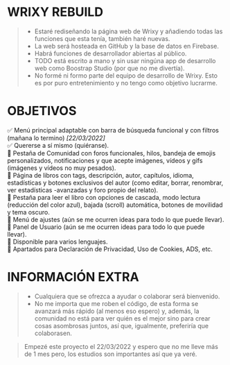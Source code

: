 # WRIXY REBUILD

> - Estaré rediseñando la página web de Wrixy y añadiendo todas las funciones que esta tenía, también haré nuevas.
> - La web será hosteada en GitHub y la base de datos en Firebase.
> - Habrá funciones de desarrollador abiertas al público.
> - TODO está escrito a mano y sin usar ningúna app de desarrollo web como Boostrap Studio (por que no me divertía).
> - No formé ni formo parte del equipo de desarrollo de Wrixy. Esto es por puro entretenimiento y no tengo como objetivo lucrarme.

# OBJETIVOS

✅ Menú principal adaptable con barra de búsqueda funcional y con filtros (mañana lo termino) *[22/03/2022]* <br/>
✅ Quererse a sí mismo (quiéranse).<br/>
🔲 Pestaña de Comunidad con foros funcionales, hilos, bandeja de emojis personalizados, notificaciones y que acepte imágenes, vídeos y gifs (imágenes y vídeos no muy pesados).<br/>
🔲 Página de libros con tags, descripción, autor, capítulos, idioma, estadísticas y botones exclusivos del autor (como editar, borrar, renombrar, ver estadísticas -avanzadas y foro propio del relato).<br/>
🔲 Pestaña para leer el libro con opciones de cascada, modo lectura (reducción del color azul), bajada (scroll) automática, botones de movilidad y tema oscuro.<br/>
🔲 Menú de ajustes (aún se me ocurren ideas para todo lo que puede llevar).<br/>
🔲 Panel de Usuario (aún se me ocurren ideas para todo lo que puede llevar).<br/>
🔲 Disponible para varios lenguajes.<br/>
🔲 Apartados para Declaración de Privacidad, Uso de Cookies, ADS, etc.

# INFORMACIÓN EXTRA

> - Cualquiera que se ofrezca a ayudar o colaborar será bienvenido.
> - No me importa que me roben el código, de esta forma se avanzará más rápido (al menos eso espero) y, además, la comunidad no está para ver quién es el mejor sino para crear cosas asombrosas juntos, así que, igualmente, preferiría que colaborasen.

> Empezé este proyecto el 22/03/2022 y espero que no me lleve más de 1 mes pero, los estudios son importantes así que ya veré.
